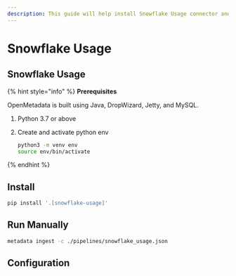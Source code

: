 ```yaml
---
description: This guide will help install Snowflake Usage connector and run manually
---
```


# Snowflake Usage

## Snowflake Usage

{% hint style="info" %}
**Prerequisites**

OpenMetadata is built using Java, DropWizard, Jetty, and MySQL.

1. Python 3.7 or above
2. Create and activate python env

   ```bash
   python3 -m venv env
   source env/bin/activate
   ```
{% endhint %}

## Install

```bash
pip install '.[snowflake-usage]'
```

## Run Manually

```bash
metadata ingest -c ./pipelines/snowflake_usage.json
```

## Configuration

